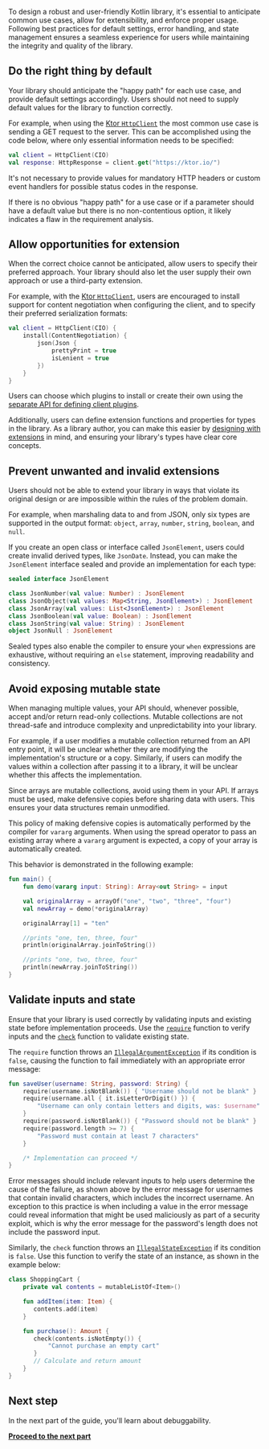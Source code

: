 [//]: # (title: Predictability)

To design a robust and user-friendly Kotlin library, it's essential to anticipate common use cases, allow for extensibility, and enforce proper usage.
Following best practices for default settings, error handling, and state management ensures a seamless experience
for users while maintaining the integrity and quality of the library.

## Do the right thing by default

Your library should anticipate the "happy path" for each use case, and provide default settings accordingly.
Users should not need to supply default values for the library to function correctly.

For example, when using the [Ktor `HttpClient`](https://ktor.io/docs/client-create-new-application.html) the most common
use case is sending a GET request to the server.
This can be accomplished using the code below, where only essential information needs to be specified:

```kotlin
val client = HttpClient(CIO)
val response: HttpResponse = client.get("https://ktor.io/")
```

It's not necessary to provide values for mandatory HTTP headers or custom event handlers for possible status codes in the response.

If there is no obvious "happy path" for a use case or if a parameter should have a default value but there is no non-contentious option,
it likely indicates a flaw in the requirement analysis.

## Allow opportunities for extension

When the correct choice cannot be anticipated, allow users to specify their preferred approach.
Your library should also let the user supply their own approach or use a third-party extension.

For example, with the [Ktor `HttpClient`](https://ktor.io/docs/client-serialization.html), users are encouraged to install
support for content negotiation when configuring the client, and to specify their preferred serialization formats:

```kotlin
val client = HttpClient(CIO) {
    install(ContentNegotiation) {
        json(Json {
            prettyPrint = true
            isLenient = true
        })
    }
}
```

Users can choose which plugins to install or create their own using the [separate API for defining client plugins](https://ktor.io/docs/client-custom-plugins.html).

Additionally, users can define extension functions and properties for types in the library.
As a library author, you can make this easier by [designing with extensions](api-guidelines-readability.md#use-extension-functions-and-properties) in mind,
and ensuring your library's types have clear core concepts.

## Prevent unwanted and invalid extensions

Users should not be able to extend your library in ways that violate its original design or are impossible within the rules of the problem domain.

For example, when marshaling data to and from JSON, only six types are supported in the output format:
`object`, `array`, `number`, `string`, `boolean`, and `null`.

If you create an open class or interface called `JsonElement`, users could create invalid derived types, like `JsonDate`.
Instead, you can make the `JsonElement` interface sealed and provide an implementation for each type:

```kotlin
sealed interface JsonElement

class JsonNumber(val value: Number) : JsonElement
class JsonObject(val values: Map<String, JsonElement>) : JsonElement
class JsonArray(val values: List<JsonElement>) : JsonElement
class JsonBoolean(val value: Boolean) : JsonElement
class JsonString(val value: String) : JsonElement
object JsonNull : JsonElement
```

Sealed types also enable the compiler to ensure your `when` expressions are exhaustive, without requiring an `else` statement,
improving readability and consistency.

## Avoid exposing mutable state

When managing multiple values, your API should, whenever possible, accept and/or return read-only collections.
Mutable collections are not thread-safe and introduce complexity and unpredictability into your library.

For example, if a user modifies a mutable collection returned from an API entry point,
it will be unclear whether they are modifying the implementation's structure or a copy.
Similarly, if users can modify the values within a collection after passing it to a library, it will be unclear whether
this affects the implementation.

Since arrays are mutable collections, avoid using them in your API.
If arrays must be used, make defensive copies before sharing data with users. This ensures your data structures remain unmodified.

This policy of making defensive copies is automatically performed by the compiler for `vararg` arguments.
When using the spread operator to pass an existing array where a `vararg` argument is expected, a copy of your array is automatically created.

This behavior is demonstrated in the following example:

```kotlin
fun main() {
    fun demo(vararg input: String): Array<out String> = input

    val originalArray = arrayOf("one", "two", "three", "four")
    val newArray = demo(*originalArray)

    originalArray[1] = "ten"

    //prints "one, ten, three, four"
    println(originalArray.joinToString())

    //prints "one, two, three, four"
    println(newArray.joinToString())
}
```

## Validate inputs and state

Ensure that your library is used correctly by validating inputs and existing state before implementation proceeds.
Use the [`require`](https://kotlinlang.org/api/latest/jvm/stdlib/kotlin/require.html) function to verify inputs and the [`check`](https://kotlinlang.org/api/latest/jvm/stdlib/kotlin/check.html) function to validate existing state.

The `require` function throws an [`IllegalArgumentException`](https://kotlinlang.org/api/latest/jvm/stdlib/kotlin/-illegal-argument-exception/#kotlin.IllegalArgumentException) if its condition is `false`, causing the function to fail immediately with an appropriate error message:

```kotlin
fun saveUser(username: String, password: String) {
    require(username.isNotBlank()) { "Username should not be blank" }
    require(username.all { it.isLetterOrDigit() }) {
        "Username can only contain letters and digits, was: $username"
    }
    require(password.isNotBlank()) { "Password should not be blank" }
    require(password.length >= 7) {
        "Password must contain at least 7 characters"
    }

    /* Implementation can proceed */
}

```

Error messages should include relevant inputs to help users determine the cause of the failure, as shown above by the
error message for usernames that contain invalid characters, which includes the incorrect username.
An exception to this practice is when including a value in the error message could reveal information that might be used
maliciously as part of a security exploit, which is why the error message for the password's length does not include the password input.

Similarly, the `check` function throws an [`IllegalStateException`](https://kotlinlang.org/api/latest/jvm/stdlib/kotlin/-illegal-state-exception/#kotlin.IllegalStateException) if its condition is `false`.
Use this function to verify the state of an instance, as shown in the example below:

```kotlin
class ShoppingCart {
    private val contents = mutableListOf<Item>()

    fun addItem(item: Item) {
       contents.add(item)
    }

    fun purchase(): Amount {
       check(contents.isNotEmpty()) {
           "Cannot purchase an empty cart"
       }
       // Calculate and return amount
    }
}
```

## Next step

In the next part of the guide, you'll learn about debuggability.

[**Proceed to the next part**](api-guidelines-debuggability.md)
